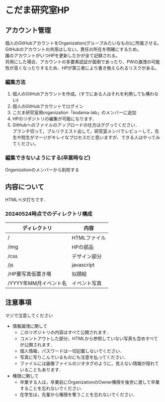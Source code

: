 # こだま研究室HP
## アカウント管理
個人のGitHubアカウントをOrganization(グループみたいなもの)に所属させる。  
GitHubのアカウントの共用はしない。責任の所在を明確にするため。  
誰のアカウントがいつHPを更新したかが全て記録される。  
共用にした場合、アカウントの多要素認証が面倒であったり、PWの漏洩の可能性が高くなったりするため、HPが第三者により書き換えられるリスクがある。
### 編集方法
1. 個人のGitHubアカウントを作成。(すでにある人はそれを利用しても構わない)  
1. 個人のGitHubアカウントでログイン
1. こだま研究室用organization「kodama-lab」のメンバーに追加  
1. HPのリポジトリの編集が可能になります．  
1. GitHubへのファイルのアップロードの仕方はググってください．  
ブランチ切って，プルリクエスト出して，研究室メンバでレビューして，先生や院生がマージがキレイなプロセスだと思いますが、できる人はやってみてください。    

### 編集できないようにする(卒業時など)
Organizationのメンバーから削除する  

## 内容について
HTMLベタ打ちです．
### 20240524時点でのディレクトリ構成
| ディレクトリ | 内容 |
| --- | --- |
| / | HTMLファイル |
| /img | HPの部品 |
| /css | デザイン部分 | 
| /js | javascript |
| /HP要写真仮置き場 | 似顔絵 |
| /YYYY年MM月イベント名 | イベント写真 |

## 注意事項
マジで注意してください
- 情報漏洩に関して
  - このリポジトリの内容はすべて公開されます．  
  - コメントアウトした部分，HTMLから参照していない写真も含めすべてが公開されます．  
  - 個人情報，パスワードは一切記載しないでください．  
  - 写真に写りこんでいるものにも注意を払ってください．
  - ファイルには画像ファイルのジオタグのように，見えない情報が隠れていることもあります．
- 権限に関して
  - 卒業する人は，卒業前にOrganizationのOwner権限を後世に渡して卒業することを忘れないでください.  
  - 在学生は，先輩から権限を奪うことを忘れないでください．  



